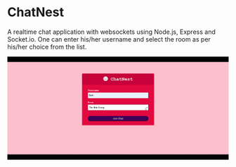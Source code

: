 # ChatNest
A realtime chat application with websockets using Node.js, Express and Socket.io. One can enter his/her username and select the room as per his/her choice from the list.

![](chatnest.gif)
